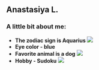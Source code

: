 ## Anastasiya L.
### A little bit about me:
* __The zodiac sign is Aquarius__
![](https://telegra.ph/file/40867c5bee92f27a02446.jpg)
* __Eye color - blue__
* __Favorite animal is a dog__
  ![](https://pngimg.com/uploads/dachshund/dachshund_PNG43.png)
* __Hobby - Sudoku__
![](https://gas-kvas.com/uploads/posts/2023-08/1691402455_gas-kvas-com-p-risunki-na-prazdnik-mezhdunarodnii-den-sud-25.png)